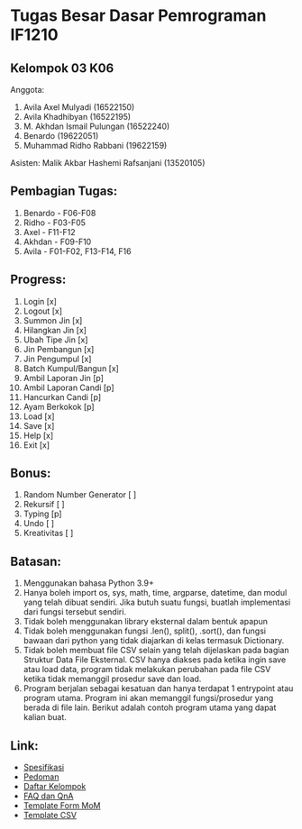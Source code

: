 # Tugas Besar Dasar Pemrograman IF1210
## Kelompok 03 K06
Anggota:
1. Avila Axel Mulyadi (16522150)
2. Avila Khadhibyan (16522195)
3. M. Akhdan Ismail Pulungan (16522240)
4. Benardo (19622051)
5. Muhammad Ridho Rabbani (19622159)

Asisten: Malik Akbar Hashemi Rafsanjani (13520105)

## Pembagian Tugas:
1. Benardo - F06-F08
2. Ridho - F03-F05
3. Axel - F11-F12
4. Akhdan - F09-F10
5. Avila - F01-F02, F13-F14, F16

## Progress:
1. Login [x]
2. Logout [x]
3. Summon Jin [x]
4. Hilangkan Jin [x]
5. Ubah Tipe Jin [x]
6. Jin Pembangun [x]
7. Jin Pengumpul [x]
8. Batch Kumpul/Bangun [x]
9. Ambil Laporan Jin [p]
10. Ambil Laporan Candi [p]
11. Hancurkan Candi [p]
12. Ayam Berkokok [p]
13. Load [x]
14. Save [x]
15. Help [x]
16. Exit [x]

## Bonus:
1. Random Number Generator [ ]
2. Rekursif [ ]
3. Typing [p]
4. Undo [ ]
5. Kreativitas [ ]

## Batasan:
1. Menggunakan bahasa Python 3.9+
2. Hanya boleh import os, sys, math, time, argparse, datetime, dan modul yang telah dibuat sendiri. Jika butuh suatu fungsi, buatlah implementasi dari fungsi tersebut sendiri.
3. Tidak boleh menggunakan library eksternal dalam bentuk apapun
4. Tidak boleh menggunakan fungsi .len(), split(), .sort(), dan fungsi bawaan dari python yang tidak diajarkan di kelas termasuk Dictionary.
5. Tidak boleh membuat file CSV selain yang telah dijelaskan pada bagian Struktur Data File Eksternal. CSV hanya diakses pada ketika ingin save atau load data, program tidak melakukan perubahan pada file CSV ketika tidak memanggil prosedur save dan load.
6. Program berjalan sebagai kesatuan dan hanya terdapat 1 entrypoint atau program utama. Program ini akan memanggil fungsi/prosedur yang berada di file lain. Berikut adalah contoh program utama yang dapat kalian buat.

## Link:
- [Spesifikasi](https://docs.google.com/document/d/1aMDXJNT-S1K2K1B-zVPfJyavmi3QwR5FRxJgObbX4d0/edit)
- [Pedoman](https://docs.google.com/document/d/12G2NKudDz2mkpIan3ETCke32jStL4ISYr1IkVeYTsWk/edit)
- [Daftar Kelompok](https://docs.google.com/spreadsheets/d/e/2PACX-1vRuj5knbDL3-J4r-t3RjftColSxuOVA0FkTIBSEZSjjDGSi5CjWJuTiYDfntrNA9F5FgPwTofIgqJrg/pubhtml)
- [FAQ dan QnA](https://docs.google.com/spreadsheets/d/150tM5KS0iX52rFiLw_hoX_iwHH9HEJXwMlTtyiYbMos/edit#gid=0)
- [Template Form MoM](https://olympia.id/mod/resource/view.php?id=6717)
- [Template CSV](https://olympia.id/mod/resource/view.php?id=6713)
